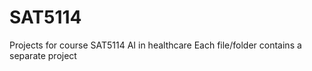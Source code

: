 # SAT5114
Projects for course SAT5114 AI in healthcare
Each file/folder contains a separate project
